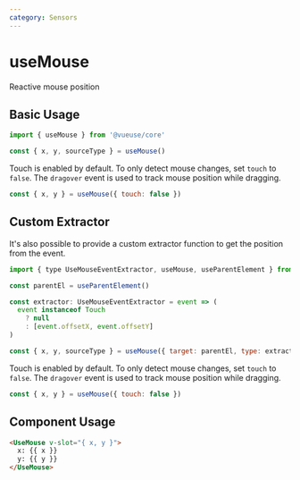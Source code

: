 ```yaml
---
category: Sensors
---
```


# useMouse

Reactive mouse position

## Basic Usage

```js
import { useMouse } from '@vueuse/core'

const { x, y, sourceType } = useMouse()
```

Touch is enabled by default. To only detect mouse changes, set `touch` to `false`.
The `dragover` event is used to track mouse position while dragging.

```js
const { x, y } = useMouse({ touch: false })
```

## Custom Extractor

It's also possible to provide a custom extractor function to get the position from the event.

```js
import { type UseMouseEventExtractor, useMouse, useParentElement } from '@vueuse/core'

const parentEl = useParentElement()

const extractor: UseMouseEventExtractor = event => (
  event instanceof Touch
    ? null
    : [event.offsetX, event.offsetY]
)

const { x, y, sourceType } = useMouse({ target: parentEl, type: extractor })
```

Touch is enabled by default. To only detect mouse changes, set `touch` to `false`.
The `dragover` event is used to track mouse position while dragging.

```js
const { x, y } = useMouse({ touch: false })
```

## Component Usage

```html
<UseMouse v-slot="{ x, y }">
  x: {{ x }}
  y: {{ y }}
</UseMouse>
```
